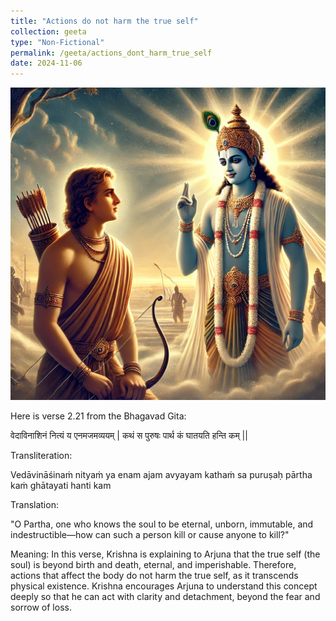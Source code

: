 ```yaml
---
title: "Actions do not harm the true self"
collection: geeta
type: "Non-Fictional"
permalink: /geeta/actions_dont_harm_true_self
date: 2024-11-06
---
```


[<img src="../images/shlok_2_21.webp" width="1500" height="500"/>](../images/shlok_2_21.webp)

Here is verse 2.21 from the Bhagavad Gita:

वेदाविनाशिनं नित्यं य एनमजमव्ययम् |
कथं स पुरुषः पार्थ कं घातयति हन्ति कम् ||

Transliteration:

Vedāvināśinaṁ nityaṁ ya enam ajam avyayam
kathaṁ sa puruṣaḥ pārtha kaṁ ghātayati hanti kam

Translation:

"O Partha, one who knows the soul to be eternal, unborn, immutable, and indestructible—how can such a person kill or cause anyone to kill?"

Meaning: In this verse, Krishna is explaining to Arjuna that the true self (the soul) is beyond birth and death, eternal, and imperishable. Therefore, actions that affect the body do not harm the true self, as it transcends physical existence. Krishna encourages Arjuna to understand this concept deeply so that he can act with clarity and detachment, beyond the fear and sorrow of loss.
